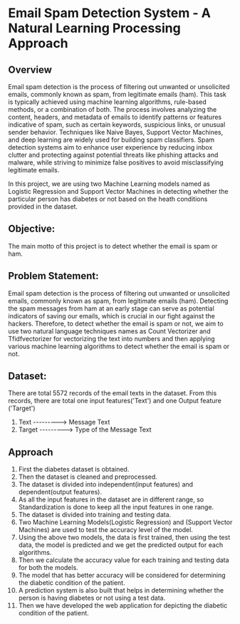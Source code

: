 # Email Spam Detection System - A Natural Learning Processing Approach
## Overview
Email spam detection is the process of filtering out unwanted or unsolicited emails, commonly known as spam, from legitimate emails (ham). This task is typically achieved using machine learning algorithms, rule-based methods, or a combination of both. The process involves analyzing the content, headers, and metadata of emails to identify patterns or features indicative of spam, such as certain keywords, suspicious links, or unusual sender behavior. Techniques like Naive Bayes, Support Vector Machines, and deep learning are widely used for building spam classifiers. Spam detection systems aim to enhance user experience by reducing inbox clutter and protecting against potential threats like phishing attacks and malware, while striving to minimize false positives to avoid misclassifying legitimate emails.


In this project,  we are using two Machine Learning models named as Logistic Regression and Support Vector Machines in detecting whether the particular person has diabetes or not based on the heath conditions provided in the dataset.

## Objective:
The main motto of this project is to  detect whether the email is spam or ham.

## Problem Statement:
Email spam detection is the process of filtering out unwanted or unsolicited emails, commonly known as spam, from legitimate emails (ham). Detecting the spam messages from ham  at an early stage can serve as potential indicators of saving our emails, which is crucial in our fight against the hackers. Therefore, to detect whether the email is spam or not, we aim to use two natural language techniques names as Count Vectorizer and Tfidfvectorizer for vectorizing the text into numbers and then applying various machine learning algorithms to detect whether the email is spam or not.

## Dataset:

There are total 5572 records of the email texts in the dataset. From this records, there are total one input features('Text') and one Output feature ('Target')

1.    Text                           --------->   Message Text
2.    Target                         --------->   Type of the Message Text 

## Approach

1.  First the diabetes dataset is obtained.
2.  Then the dataset is cleaned and preprocessed.
3.  The dataset is divided into independent(input features) and dependent(output features).
4.  As all the input features in the dataset are in different range, so Standardization is done to keep all the input features in one range.
5.  The dataset is divided into training and testing data.
6.  Two Machine Learning Models(Logistic Regression) and (Support Vector Machines) are used to test the accuracy level of the model.
7.  Using the above two models, the data is first trained, then using the test data, the model is predicted and we get the predicted output for each algorithms.
8.  Then we calculate the accuracy value for each training and testing data for both the models.
9.  The model that has better accuracy will be considered for determining the  diabetic condition of the patient.
10. A prediction system is also built that helps in determining whether the person is having diabetes or not using a test data.
11. Then we have developed the web application for depicting the diabetic condition of the patient.
